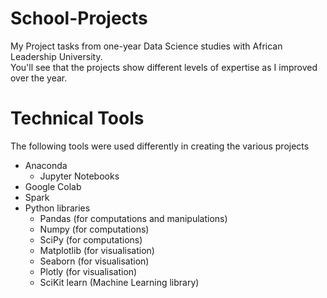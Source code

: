 # School-Projects
My Project tasks from one-year Data Science studies with African Leadership University.\
You'll see that the projects show different levels of expertise as I improved over the year.



# Technical Tools
The following tools were used differently in creating the various projects
* Anaconda
  - Jupyter Notebooks
* Google Colab
* Spark
* Python libraries
  - Pandas (for computations and manipulations)
  - Numpy (for computations)
  - SciPy (for computations)
  - Matplotlib (for visualisation)
  - Seaborn (for visualisation)
  - Plotly (for visualisation)
  - SciKit learn (Machine Learning library)
